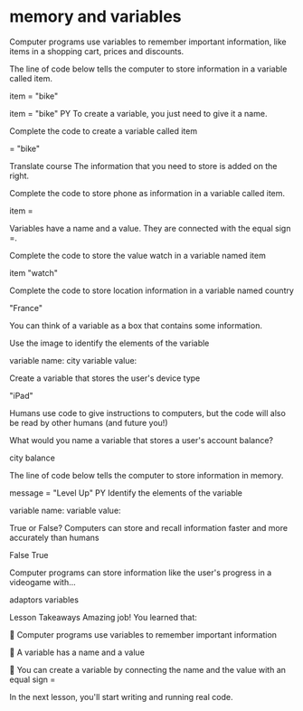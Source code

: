 # memory and variables

Computer programs use variables to remember important information, like items in a shopping cart, prices and discounts.

 

The line of code below tells the computer to store information in a variable called item.

item = "bike"

item = "bike"
PY
To create a variable, you just need to give it a name.

Complete the code to create a variable called item

= "bike"


Translate course
The information that you need to store is added on the right.

Complete the code to store phone as information in a variable called item.

item =


Variables have a name and a value. They are connected with the equal sign =.

Complete the code to store the value watch in a variable named item

item
"watch"


Complete the code to store location information in a variable named country

"France"


You can think of a variable as a box that contains some information. 

Use the image to identify the elements of the variable

variable name: city
variable value:


Create a variable that stores the user's device type

"iPad"


Humans use code to give instructions to computers, but the code will also be read by other humans (and future you!)

What would you name a variable that stores a user's account balance?

city
balance

The line of code below tells the computer to store information in memory.

message = "Level Up"
PY
Identify the elements of the variable

variable name:
variable value:


True or False? Computers can store and recall information faster and more accurately than humans

False
True

Computer programs can store information like the user's progress in a videogame with...

adaptors
variables

Lesson Takeaways
Amazing job! You learned that:

 

🌟 Computer programs use variables to remember important information

🌟 A variable has a name and a value

🌟 You can create a variable by connecting the name and the value with an equal sign =

In the next lesson, you'll start writing and running real code.